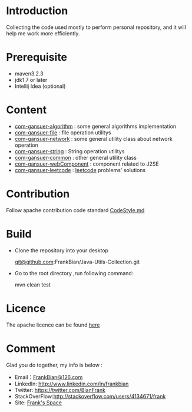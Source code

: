 

# Introduction

Collecting the code used mostly to perform personal repository, and it will help me work more efficiently.

# Prerequisite

* maven3.2.3
* jdk1.7 or later
* Intellij Idea (optional)

# Content 
+ [com-gansuer-algorithm](https://github.com/FrankBian/Java-Utils-Collection/blob/master/com-gansuer-algorithm) : some general algorithms implementation 
+ [com-gansuer-file](https://github.com/FrankBian/Java-Utils-Collection/blob/master/com-gansuer-file) : file operation utilitys
+ [com-gansuer-network](https://github.com/FrankBian/Java-Utils-Collection/blob/master/com-gansuer-network) : some general utility class about network operation
+ [com-gansuer-string](https://github.com/FrankBian/Java-Utils-Collection/blob/master/com-gansuer-string) : String operation utilitys
+ [com-gansuer-common](https://github.com/FrankBian/Java-Utils-Collection/blob/master/com-gansuer-common) : other general utility class
+ [com-gansuer-webComponent](https://github.com/FrankBian/Java-Utils-Collection/tree/master/com-gansuer-webComponent) : component related to J2SE
+ [com-gansuer-leetcode](https://github.com/FrankBian/Java-Utils-Collection/tree/master/com-gansuer-leetcode) : [leetcode](https://leetcode.com) problems' solutions

# Contribution

Follow apache contribution code standard  [CodeStyle.md](https://github.com/FrankBian/Java-Utils-Collection/blob/master/CodeStyle.md) 

# Build

+ Clone the repository into your desktop


    git@github.com:FrankBian/Java-Utils-Collection.git
    
+ Go to the root directory ,run following command: 


    mvn clean test
    
# Licence

The apache licence can be found [here](https://github.com/FrankBian/Java-Utils-Collection/blob/master/LICENSE.txt)  

# Comment 

Glad you do together, my info is below :
         
+ Email：FrankBian@126.com  
+ LinkedIn: <http://www.linkedin.com/in/frankbian>  
+ Twitter: <https://twitter.com/BianFrank>   
+ StackOverFlow:<http://stackoverflow.com/users/4134671/frank>   
+ Site: [Frank's Space](http://gansuer.com)   
   
 





